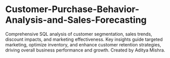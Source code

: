 # Customer-Purchase-Behavior-Analysis-and-Sales-Forecasting
 Comprehensive SQL analysis of customer segmentation, sales trends, discount impacts, and marketing effectiveness. Key insights guide targeted marketing, optimize inventory, and enhance customer retention strategies, driving overall business performance and growth. Created by Aditya Mishra.
